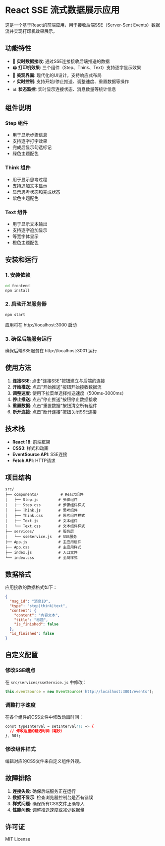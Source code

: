 # React SSE 流式数据展示应用

这是一个基于React的前端应用，用于接收后端SSE（Server-Sent Events）数据流并实现打印机效果展示。

## 功能特性

- 🚀 **实时数据接收**: 通过SSE连接接收后端推送的数据
- 🖨️ **打印机效果**: 三个组件（Step、Think、Text）支持逐字显示效果
- 🎨 **美观界面**: 现代化的UI设计，支持响应式布局
- ⚡ **实时控制**: 支持开始/停止推送、调整速度、重置数据等操作
- 📊 **状态监控**: 实时显示连接状态、消息数量等统计信息

## 组件说明

### Step 组件
- 用于显示步骤信息
- 支持逐字打字效果
- 完成后显示勾选标记
- 绿色主题配色

### Think 组件
- 用于显示思考过程
- 支持追加文本显示
- 显示思考状态和完成状态
- 紫色主题配色

### Text 组件
- 用于显示文本输出
- 支持逐字追加显示
- 等宽字体显示
- 橙色主题配色

## 安装和运行

### 1. 安装依赖
```bash
cd frontend
npm install
```

### 2. 启动开发服务器
```bash
npm start
```

应用将在 http://localhost:3000 启动

### 3. 确保后端服务运行
确保后端SSE服务在 http://localhost:3001 运行

## 使用方法

1. **连接SSE**: 点击"连接SSE"按钮建立与后端的连接
2. **开始推送**: 点击"开始推送"按钮开始接收数据流
3. **调整速度**: 使用下拉菜单选择推送速度（500ms-3000ms）
4. **停止推送**: 点击"停止推送"按钮停止数据接收
5. **重置数据**: 点击"重置数据"按钮清空所有组件
6. **断开连接**: 点击"断开连接"按钮关闭SSE连接

## 技术栈

- **React 18**: 前端框架
- **CSS3**: 样式和动画
- **EventSource API**: SSE连接
- **Fetch API**: HTTP请求

## 项目结构

```
src/
├── components/          # React组件
│   ├── Step.js         # 步骤组件
│   ├── Step.css        # 步骤组件样式
│   ├── Think.js        # 思考组件
│   ├── Think.css       # 思考组件样式
│   ├── Text.js         # 文本组件
│   └── Text.css        # 文本组件样式
├── services/           # 服务层
│   └── sseService.js   # SSE服务
├── App.js              # 主应用组件
├── App.css             # 主应用样式
├── index.js            # 入口文件
└── index.css           # 全局样式
```

## 数据格式

应用接收的数据格式如下：

```json
{
  "msg_id": "消息ID",
  "type": "step|think|text",
  "content": {
    "content": "内容文本",
    "title": "标题",
    "is_finished": false
  },
  "is_finished": false
}
```

## 自定义配置

### 修改SSE端点
在 `src/services/sseService.js` 中修改：
```javascript
this.eventSource = new EventSource('http://localhost:3001/events');
```

### 调整打字速度
在各个组件的CSS文件中修改动画时间：
```css
const typeInterval = setInterval(() => {
  // 修改这里的延迟时间（毫秒）
}, 50);
```

### 修改组件样式
编辑对应的CSS文件来自定义组件外观。

## 故障排除

1. **连接失败**: 确保后端服务正在运行
2. **数据不显示**: 检查浏览器控制台是否有错误
3. **样式问题**: 确保所有CSS文件正确导入
4. **性能问题**: 调整推送速度或减少数据量

## 许可证

MIT License
